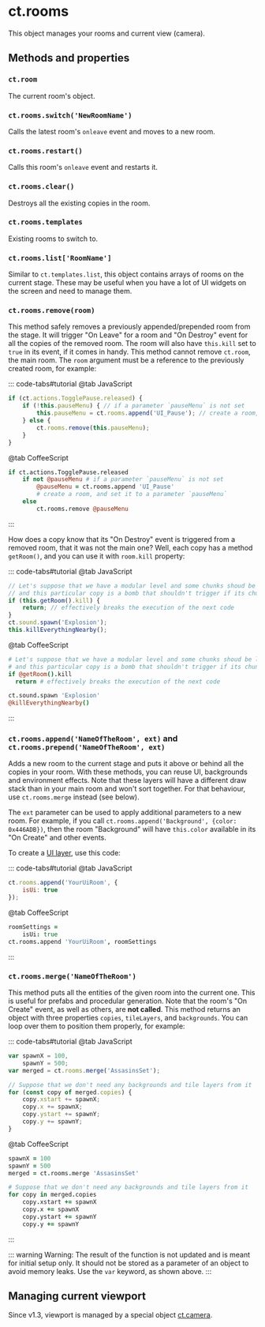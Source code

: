 # ct.rooms

This object manages your rooms and current view (camera).

## Methods and properties

### `ct.room`

The current room's object.

### `ct.rooms.switch('NewRoomName')`

Calls the latest room's `onleave` event and moves to a new room.

### `ct.rooms.restart()`

Calls this room's `onleave` event and restarts it.

### `ct.rooms.clear()`

Destroys all the existing copies in the room.

### `ct.rooms.templates`

Existing rooms to switch to.

### `ct.rooms.list['RoomName']`

Similar to `ct.templates.list`, this object contains arrays of rooms on the current stage. These may be useful when you have a lot of UI widgets on the screen and need to manage them.

### `ct.rooms.remove(room)`

This method safely removes a previously appended/prepended room from the stage. It will trigger "On Leave" for a room and "On Destroy" event for all the copies of the removed room. The room will also have `this.kill` set to `true` in its event, if it comes in handy. This method cannot remove `ct.room`, the main room. The `room` argument must be a reference to the previously created room, for example:

::: code-tabs#tutorial
@tab JavaScript
```js Creating a pause menu by using a UI room
if (ct.actions.TogglePause.released) {
    if (!this.pauseMenu) { // if a parameter `pauseMenu` is not set
        this.pauseMenu = ct.rooms.append('UI_Pause'); // create a room, and set it to a parameter `pauseMenu`
    } else {
        ct.rooms.remove(this.pauseMenu);
    }
}
```
@tab CoffeeScript
```coffee
if ct.actions.TogglePause.released
    if not @pauseMenu # if a parameter `pauseMenu` is not set
        @pauseMenu = ct.rooms.append 'UI_Pause'
        # create a room, and set it to a parameter `pauseMenu`
    else
        ct.rooms.remove @pauseMenu
```
:::

How does a copy know that its "On Destroy" event is triggered from a removed room, that it was not the main one? Well, each copy has a method `getRoom()`, and you can use it with `room.kill` property:

::: code-tabs#tutorial
@tab JavaScript
```js
// Let's suppose that we have a modular level and some chunks shoud be loaded/unloaded dynamically,
// and this particular copy is a bomb that shouldn't trigger if its chunk is unloaded.
if (this.getRoom().kill) {
    return; // effectively breaks the execution of the next code
}
ct.sound.spawn('Explosion');
this.killEverythingNearby();
```
@tab CoffeeScript
```coffee
# Let's suppose that we have a modular level and some chunks shoud be loaded/unloaded dynamically,
# and this particular copy is a bomb that shouldn't trigger if its chunk is unloaded.
if @getRoom().kill
  return # effectively breaks the execution of the next code

ct.sound.spawn 'Explosion'
@killEverythingNearby()
```
:::

### `ct.rooms.append('NameOfTheRoom', ext)` and `ct.rooms.prepend('NameOfTheRoom', ext)`

Adds a new room to the current stage and puts it above or behind all the copies in your room. With these methods, you can reuse UI, backgrounds and environment effects. Note that these layers will have a different draw stack than in your main room and won't sort together. For that behaviour, use `ct.rooms.merge` instead (see below).

The `ext` parameter can be used to apply additional parameters to a new room. For example, if you call `ct.rooms.append('Background', {color: 0x446ADB})`, then the room "Background" will have `this.color` available in its "On Create" and other events.

To create a [UI layer](/game-and-ui-coordinates.html), use this code:

::: code-tabs#tutorial
@tab JavaScript
```js
ct.rooms.append('YourUiRoom', {
    isUi: true
});
```
@tab CoffeeScript
```coffee
roomSettings =
    isUi: true
ct.rooms.append 'YourUiRoom', roomSettings
```
:::

### `ct.rooms.merge('NameOfTheRoom')`

This method puts all the entities of the given room into the current one. This is useful for prefabs and procedular generation. Note that the room's "On Create" event, as well as others, are **not called**. This method returns an object with three properties `copies`, `tileLayers`, and `backgrounds`. You can loop over them to position them properly, for example:

::: code-tabs#tutorial
@tab JavaScript
```js
var spawnX = 100,
    spawnY = 500;
var merged = ct.rooms.merge('AssasinsSet');

// Suppose that we don't need any backgrounds and tile layers from it
for (const copy of merged.copies) {
    copy.xstart += spawnX;
    copy.x += spawnX;
    copy.ystart += spawnY;
    copy.y += spawnY;
}
```
@tab CoffeeScript
```coffee
spawnX = 100
spawnY = 500
merged = ct.rooms.merge 'AssasinsSet'

# Suppose that we don't need any backgrounds and tile layers from it
for copy in merged.copies
    copy.xstart += spawnX
    copy.x += spawnX
    copy.ystart += spawnY
    copy.y += spawnY
```
:::

::: warning Warning:
The result of the function is not updated and is meant for initial setup only. It should not be stored as a parameter of an object to avoid memory leaks. Use the `var` keyword, as shown above.
:::

## Managing current viewport

Since v1.3, viewport is managed by a special object [ct.camera](/ct.camera.html).